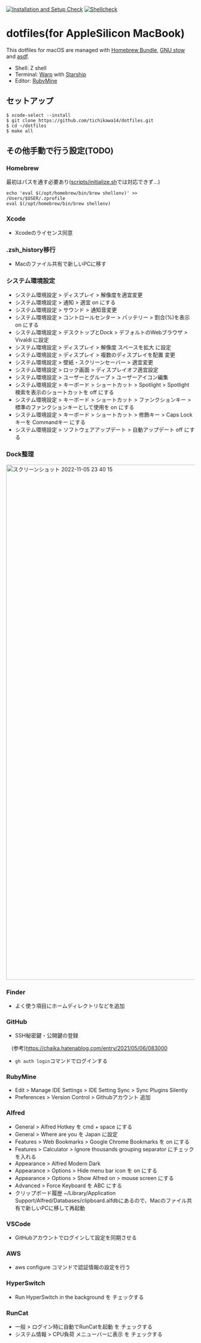 [![Installation and Setup Check](https://github.com/tichikawa14/dotfiles/actions/workflows/setup.yaml/badge.svg)](https://github.com/tichikawa14/dotfiles/actions/workflows/setup.yaml)
[![Shellcheck](https://github.com/tichikawa14/dotfiles/actions/workflows/shellcheck.yaml/badge.svg)](https://github.com/tichikawa14/dotfiles/actions/workflows/shellcheck.yaml)

# dotfiles(for AppleSilicon MacBook)

This dotfiles for macOS are managed with [Homebrew Bundle](https://github.com/Homebrew/homebrew-bundle), [GNU stow](https://www.gnu.org/software/stow/) and [asdf](https://asdf-vm.com/).

- Shell: Z shell
- Terminal: [Warp](https://www.warp.dev) with [Starship](https://starship.rs/)
- Editor: [RubyMine](https://www.jetbrains.com/ruby/)

## セットアップ

```
$ xcode-select --install
$ git clone https://github.com/tichikawa14/dotfiles.git
$ cd ~/dotfiles
$ make all
```

## その他手動で行う設定(TODO)

### Homebrew

最初はパスを通す必要あり([scripts/initialize.sh](https://github.com/tichikawa14/dotfiles/blob/main/scripts/initialize.sh#L27-L29)では対応できず...)
```
echo 'eval $(/opt/homebrew/bin/brew shellenv)' >> /Users/$USER/.zprofile
eval $(/opt/homebrew/bin/brew shellenv)
```

### Xcode

- Xcodeのライセンス同意

### .zsh_history移行

- Macのファイル共有で新しいPCに移す

### システム環境設定

- システム環境設定 > ディスプレイ > 解像度を適宜変更
- システム環境設定 > 通知 > 適宜 on にする
- システム環境設定 > サウンド > 通知音変更
- システム環境設定 > コントロールセンター > バッテリー > 割合(%)を表示 on にする
- システム環境設定 > デスクトップとDock > デフォルトのWebブラウザ > Vivaldi に設定
- システム環境設定 > ディスプレイ > 解像度 スペースを拡大 に設定
- システム環境設定 > ディスプレイ > 複数のディスプレイを配置 変更
- システム環境設定 > 壁紙・スクリーンセーバー > 適宜変更
- システム環境設定 > ロック画面 > ディスプレイオフ適宜設定
- システム環境設定 > ユーザーとグループ > ユーザーアイコン編集
- システム環境設定 > キーボード > ショートカット > Spotlight > Spotlight 検索を表示のショートカットを off にする
- システム環境設定 > キーボード > ショートカット > ファンクションキー > 標準のファンクションキーとして使用を on にする
- システム環境設定 > キーボード > ショートカット > 修飾キー > Caps Lockキーを Commandキー にする
- システム環境設定 > ソフトウェアアップデート > 自動アップデート off にする

### Dock整理
<img width="1376" alt="スクリーンショット 2022-11-05 23 40 15" src="https://user-images.githubusercontent.com/42080487/200125346-7b4b230f-ea79-4914-abed-921b05d39a6c.png">


### Finder

- よく使う項目にホームディレクトリなどを追加

### GitHub

- SSH秘密鍵・公開鍵の登録

　(参考)https://chaika.hatenablog.com/entry/2021/05/06/083000
- `gh auth login`コマンドでログインする

### RubyMine

- Edit > Manage IDE Settings > IDE Setting Sync > Sync Plugins Silently
- Preferences > Version Control > Githubアカウント 追加

### Alfred

- General > Alfred Hotkey を cmd + space にする
- General > Where are you を Japan に設定
- Features > Web Bookmarks > Google Chrome Bookmarks を on にする
- Features > Calculator > Ignore thousands grouping separator にチェックを入れる
- Appearance > Alfred Modern Dark
- Appearance > Options > Hide menu bar icon を on にする
- Appearance > Options > Show Alfred on > mouse screen にする
- Advanced > Force Keyboard を ABC にする
- クリップボード履歴 ~/Library/Application Support/Alfred/Databases/clipboard.alfdbにあるので、Macのファイル共有で新しいPCに移して再起動

### VSCode

- GitHubアカウントでログインして設定を同期させる

### AWS

- aws configure コマンドで認証情報の設定を行う

### HyperSwitch

- Run HyperSwitch in the background を チェックする

### RunCat

- 一般 > ログイン時に自動でRunCatを起動 を チェックする
- システム情報 > CPU負荷 メニューバーに表示 を チェックする
